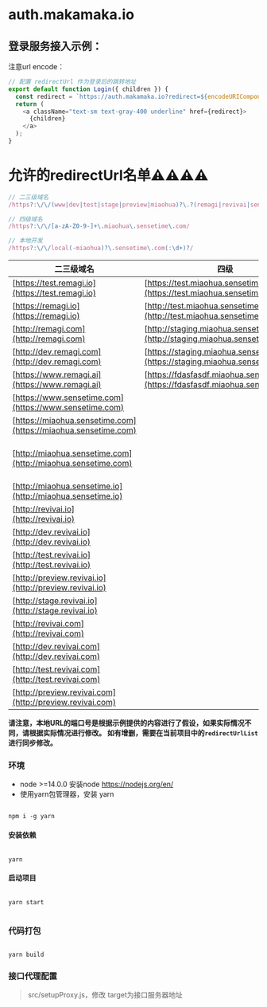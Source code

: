 # auth.makamaka.io

## 登录服务接入示例：
注意url encode：

```javascript
// 配置 redirectUrl 作为登录后的跳转地址
export default function Login({ children }) {
  const redirect = `https://auth.makamaka.io?redirect=${encodeURIComponent(window.location?.href) }`
  return (
    <a className="text-sm text-gray-400 underline" href={redirect}>
      {children}
    </a>
  );
}

```


# 允许的redirectUrl名单⚠️⚠️⚠️⚠️

```javascript
// 二三级域名
/https?:\/\/(www|dev|test|stage|preview|miaohua)?\.?(remagi|revivai|sensetime)\.(com|io|ai)/,

// 四级域名
/https?:\/\/[a-zA-Z0-9-]+\.miaohua\.sensetime\.com/

// 本地开发
/https?:\/\/local(-miaohua)?\.sensetime\.com(:\d+)?/

```

| 二三级域名 | 四级 | 本地开发 |
|------|------|------|
| [https://test.remagi.io](https://test.remagi.io) | [https://test.miaohua.sensetime.com](https://test.miaohua.sensetime.com) | [http://local.revivai.io:12343](http://local.revivai.io:12343) |
| [https://remagi.io](https://remagi.io) | [http://test.miaohua.sensetime.com](http://test.miaohua.sensetime.com) | [http://local.revivai.io:3000](http://local.revivai.io:3000) |
| [http://remagi.com](http://remagi.com) | [http://staging.miaohua.sensetime.com](http://staging.miaohua.sensetime.com) | [http://local.revivai.io:3000](http://local.revivai.io:3000) |
| [http://dev.remagi.com](http://dev.remagi.com) | [https://staging.miaohua.sensetime.com](https://staging.miaohua.sensetime.com) | [http://local.remagi.io:3000](http://local.remagi.io:3000) |
| [https://www.remagi.ai](https://www.remagi.ai) | [https://fdasfasdf.miaohua.sensetime.com](https://fdasfasdf.miaohua.sensetime.com) | [http://local.remagi.io](http://local.remagi.io) |
| [https://www.sensetime.com](https://www.sensetime.com) |  | [http://local.miaohua.sensetime.com:32445](http://local.miaohua.sensetime.com:32445) |
| [https://miaohua.sensetime.com](https://miaohua.sensetime.com) |  | [http://local-miaohua.sensetime.com:3000](http://local-miaohua.sensetime.com:3000) |
| [http://miaohua.sensetime.com](http://miaohua.sensetime.com) |  | [https://local-miaohua.sensetime.com:2333](https://local-miaohua.sensetime.com:2333) |
| [http://miaohua.sensetime.io](http://miaohua.sensetime.io) |  |  |
| [http://revivai.io](http://revivai.io) |  |  |
| [http://dev.revivai.io](http://dev.revivai.io) |  |  |
| [http://test.revivai.io](http://test.revivai.io) |  |  |
| [http://preview.revivai.io](http://preview.revivai.io) |  |  |
| [http://stage.revivai.io](http://stage.revivai.io) |  |  |
| [http://revivai.com](http://revivai.com) |  |  |
| [http://dev.revivai.com](http://dev.revivai.com) |  |  |
| [http://test.revivai.com](http://test.revivai.com) |  |  |
| [http://preview.revivai.com](http://preview.revivai.com) |  |  |

**请注意，本地URL的端口号是根据示例提供的内容进行了假设，如果实际情况不同，请根据实际情况进行修改。
如有增删，需要在当前项目中的`redirectUrlList`进行同步修改。**



### 环境

* node >=14.0.0 安装node https://nodejs.org/en/
* 使用yarn包管理器，安装 yarn

```shell

npm i -g yarn

```

#### 安装依赖
```shell

yarn

```


#### 启动项目

```shell

yarn start


```

### 代码打包

```shell

yarn build

```

### 接口代理配置

> src/setupProxy.js，修改 target为接口服务器地址
> 
